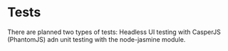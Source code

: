 # Tests
There are planned two types of tests: Headless UI testing with CasperJS (PhantomJS) adn unit testing with the node-jasmine module.